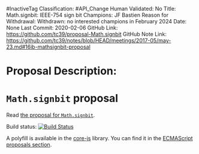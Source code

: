 #InactiveTag
Classification: #API_Change
Human Validated: No
Title: Math.signbit: IEEE-754 sign bit
Champions: JF Bastien
Reason for Withdrawal: Withdrawn: no interested champions in February 2024
Date: None
Last Commit: 2020-02-06
GitHub Link: https://github.com/tc39/proposal-Math.signbit
GitHub Note Link: https://github.com/tc39/notes/blob/HEAD/meetings/2017-05/may-23.md#16ib-mathsignbit-proposal

# Proposal Description:
# `Math.signbit` proposal

Read [the proposal for `Math.signbit`](https://tc39.github.io/proposal-Math.signbit/Math.signbit.html).

Build status: [![Build Status](https://travis-ci.org/tc39/proposal-Math.signbit.svg?branch=master)](https://travis-ci.org/tc39/proposal-Math.signbit)

A polyfill is available in the [core-js](https://github.com/zloirock/core-js) library. You can find it in the [ECMAScript proposals section](https://github.com/zloirock/core-js#mathsignbit).
